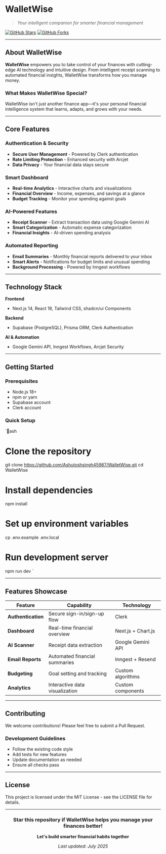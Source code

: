 ﻿#  WalletWise

> *Your intelligent companion for smarter financial management*

[![GitHub Stars](https://img.shields.io/github/stars/Ashutoshsingh45987/WalletWise?style=social)](https://github.com/Ashutoshsingh45987/WalletWise)
[![GitHub Forks](https://img.shields.io/github/forks/Ashutoshsingh45987/WalletWise?style=social)](https://github.com/Ashutoshsingh45987/WalletWise)

---

##  About WalletWise

**WalletWise** empowers you to take control of your finances with cutting-edge AI technology and intuitive design. From intelligent receipt scanning to automated financial insights, WalletWise transforms how you manage money.

###  What Makes WalletWise Special?

WalletWise isn't just another finance app—it's your personal financial intelligence system that learns, adapts, and grows with your needs.

---

##  Core Features

###  **Authentication & Security**
- **Secure User Management** - Powered by Clerk authentication
- **Rate Limiting Protection** - Enhanced security with Arcjet
- **Data Privacy** - Your financial data stays secure

###  **Smart Dashboard**
- **Real-time Analytics** - Interactive charts and visualizations
- **Financial Overview** - Income, expenses, and savings at a glance
- **Budget Tracking** - Monitor your spending against goals

###  **AI-Powered Features**
- **Receipt Scanner** - Extract transaction data using Google Gemini AI
- **Smart Categorization** - Automatic expense categorization
- **Financial Insights** - AI-driven spending analysis

###  **Automated Reporting**
- **Email Summaries** - Monthly financial reports delivered to your inbox
- **Smart Alerts** - Notifications for budget limits and unusual spending
- **Background Processing** - Powered by Inngest workflows

---

##  Technology Stack

**Frontend**
- Next.js 14, React 18, Tailwind CSS, shadcn/ui Components

**Backend**
- Supabase (PostgreSQL), Prisma ORM, Clerk Authentication

**AI & Automation**
- Google Gemini API, Inngest Workflows, Arcjet Security

---

##  Getting Started

### Prerequisites
- Node.js 18+
- npm or yarn
- Supabase account
- Clerk account

### Quick Setup
`ash
# Clone the repository
git clone https://github.com/Ashutoshsingh45987/WalletWise.git
cd WalletWise

# Install dependencies
npm install

# Set up environment variables
cp .env.example .env.local

# Run development server
npm run dev
`

---

##  Features Showcase

| Feature | Capability | Technology |
|---------|------------|------------|
|  **Authentication** | Secure sign-in/sign-up flow | Clerk |
|  **Dashboard** | Real-time financial overview | Next.js + Chart.js |
|  **AI Scanner** | Receipt data extraction | Google Gemini API |
|  **Email Reports** | Automated financial summaries | Inngest + Resend |
|  **Budgeting** | Goal setting and tracking | Custom algorithms |
|  **Analytics** | Interactive data visualization | Custom components |

---

##  Contributing

We welcome contributions! Please feel free to submit a Pull Request.

### Development Guidelines
- Follow the existing code style
- Add tests for new features
- Update documentation as needed
- Ensure all checks pass

---

##  License

This project is licensed under the MIT License - see the LICENSE file for details.

---

<div align="center">

###  Star this repository if WalletWise helps you manage your finances better!

**Let's build smarter financial habits together** 

*Last updated: July 2025*

</div>